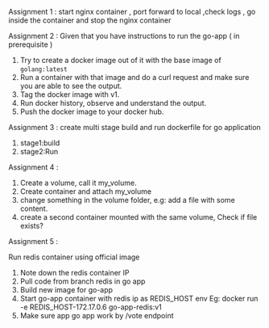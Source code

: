 Assignment 1 : start nginx container , port forward to local ,check logs , go inside the container and stop the nginx container 

Assignment 2 : 
Given that you have instructions to run the go-app ( in prerequisite ) 
1. Try to create a docker image out of it with the base image of `golang:latest`
2. Run a container with that image and do a curl request and make sure you are able to see the output.
3. Tag the docker image with v1.
4. Run docker history, observe and understand the output.
5. Push the docker image to your docker hub. 

Assignment 3 : create multi stage build and run dockerfile for go application 
1. stage1:build
2. stage2:Run

Assignment 4 :

1. Create a volume, call it my_volume.
2. Create container and attach my_volume
3. change something in the volume folder, e.g: add a file with some content.
4. create a second container mounted with the same volume, Check if file exists?

Assignment 5 :

Run redis container using official image
1. Note down the redis container IP
2. Pull code from branch redis in go app
3. Build new image for go-app
4. Start go-app container with redis ip as REDIS_HOST env
Eg: docker run -e REDIS_HOST-172.17.0.6 go-app-redis:v1
5. Make sure app go app work by /vote endpoint

 




		
 
